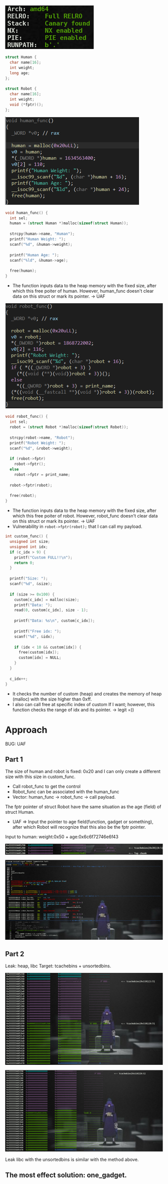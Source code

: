 ![checksec](images/checksec.png)

```c
struct Human {
  char name[16];
  int weight;
  long age;
};

struct Robot {
  char name[16];
  int weight;
  void (*fptr)();
};
```

![human_func](images/human_fuc.png)

```c
void human_func() {
  int sel;
  human = (struct Human *)malloc(sizeof(struct Human));

  strcpy(human->name, "Human");
  printf("Human Weight: ");
  scanf("%d", &human->weight);

  printf("Human Age: ");
  scanf("%ld", &human->age);

  free(human);
}
```
- The function inputs data to the heap memory with the fixed size, after which this free poiter of human. However, human_func doesn't clear data on this struct or mark its pointer. -> UAF

![robot_func](images/robot_func.png)
```c
void robot_func() {
  int sel;
  robot = (struct Robot *)malloc(sizeof(struct Robot));

  strcpy(robot->name, "Robot");
  printf("Robot Weight: ");
  scanf("%d", &robot->weight);

  if (robot->fptr)
    robot->fptr();
  else
    robot->fptr = print_name;

  robot->fptr(robot);

  free(robot);
}
```

- The function inputs data to the heap memory with the fixed size, after which this free poiter of robot. However, robot_func doesn't clear data on this struct or mark its pointer. -> UAF
- Vulnerability in `robot->fptr(robot);` that I can call my payload.

```c
int custom_func() {
  unsigned int size;
  unsigned int idx;
  if (c_idx > 9) {
    printf("Custom FULL!!\n");
    return 0;
  }

  printf("Size: ");
  scanf("%d", &size);

  if (size >= 0x100) {
    custom[c_idx] = malloc(size);
    printf("Data: ");
    read(0, custom[c_idx], size - 1);

    printf("Data: %s\n", custom[c_idx]);

    printf("Free idx: ");
    scanf("%d", &idx);

    if (idx < 10 && custom[idx]) {
      free(custom[idx]);
      custom[idx] = NULL;
    }
  }

  c_idx++;
}
```

- It checks the number of custom (heap)  and creates the memory of heap (malloc) with the size higher than 0xff.
- I also can call free at specific index of custom If I want; however, this function checks the range of idx and its pointer. -> legit =))

# Approach

BUG: UAF

## Part 1
The size of human and robot is fixed: 0x20 and I can only create a different size with this size in custom_func.
- Call robot_func to get the control 
- Robot_func can be associated with the human_func
- Vector: human_func -> robot_func -> call payload.

The fptr pointer of struct Robot have the same situation as the age (field) of struct Human.
+ UAF
=> Input the pointer to age field(function, gadget or something), after which Robot will recognize that this also be the fptr pointer.

Input to human: weight:0x50 + age:0x6c6f72746e6f43

![human_input](images/human_input.png)

![robot_input](images/robot_input.png)

## Part 2
Leak: heap, libc
Target: tcachebins + unsortedbins.

![tcachebins](images/tcachebins.png)

![tcacheleak](images/tcacheleak.png)

Leak libc with the unsortedbins is similar with the method above.

## The most effect solution: one_gadget.